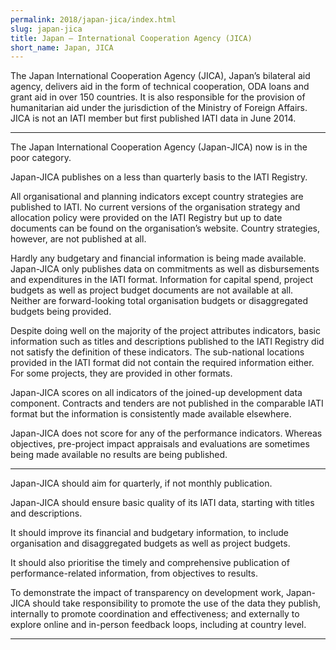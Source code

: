 ```yaml
---
permalink: 2018/japan-jica/index.html
slug: japan-jica
title: Japan – International Cooperation Agency (JICA)
short_name: Japan, JICA
---
```


The Japan International Cooperation Agency (JICA), Japan’s bilateral aid agency, delivers aid in the form of technical cooperation, ODA loans and grant aid in over 150 countries. It is also responsible for the provision of humanitarian aid under the jurisdiction of the Ministry of Foreign Affairs. JICA is not an IATI member but first published IATI data in June 2014.

---

The Japan International Cooperation Agency (Japan-JICA) now is in the poor category.

Japan-JICA publishes on a less than quarterly basis to the IATI Registry. 

All organisational and planning indicators except country strategies are published to IATI. No current versions of the organisation strategy and allocation policy were provided on the IATI Registry but up to date documents can be found on the organisation’s website. Country strategies, however, are not published at all. 

Hardly any budgetary and financial information is being made available. Japan-JICA only publishes data on commitments as well as disbursements and expenditures in the IATI format. Information for capital spend, project budgets as well as project budget documents are not available at all. Neither are forward-looking total organisation budgets or disaggregated budgets being provided.

Despite doing well on the majority of the project attributes indicators, basic information such as titles and descriptions published to the IATI Registry did not satisfy the definition of these indicators. The sub-national locations provided in the IATI format did not contain the required information either. For some projects, they are provided in other formats. 

Japan-JICA scores on all indicators of the joined-up development data component. Contracts and tenders are not published in the comparable IATI format but the information is consistently made available elsewhere. 
 
Japan-JICA does not score for any of the performance indicators. Whereas objectives, pre-project impact appraisals and evaluations are sometimes being made available no results are being published. 


---

Japan-JICA should aim for quarterly, if not monthly publication.

Japan-JICA should ensure basic quality of its IATI data, starting with titles and descriptions. 

It should improve its financial and budgetary information, to include organisation and disaggregated budgets as well as project budgets.

It should also prioritise the timely and comprehensive publication of performance-related information, from objectives to results. 

To demonstrate the impact of transparency on development work, Japan-JICA should take responsibility to promote the use of the data they publish, internally to promote coordination and effectiveness; and externally to explore online and in-person feedback loops, including at country level. 

---
